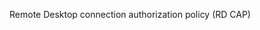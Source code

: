 <Token xmlns:xlink="http://www.w3.org/1999/xlink">Remote Desktop connection authorization policy (RD CAP)</Token>